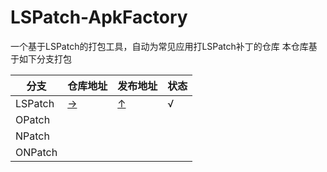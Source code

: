 # LSPatch-ApkFactory
一个基于LSPatch的打包工具，自动为常见应用打LSPatch补丁的仓库
本仓库基于如下分支打包

| 分支 | 仓库地址 | 发布地址 | 状态 |
| - | - | - | - |
| LSPatch | [→](https://github.com/LSPosed/LSPatch) | [↑](https://github.com/LSPosed/LSPatch/releases/tag/v0.6) | √ |
| OPatch |
| NPatch |
| ONPatch |